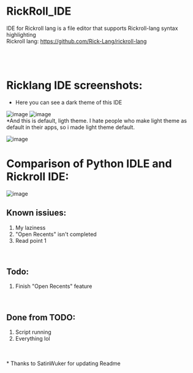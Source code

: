 # RickRoll_IDE

IDE for Rickroll lang is a file editor that supports Rickroll-lang syntax highlighting
<br>
Rickroll lang: https://github.com/Rick-Lang/rickroll-lang
<br>
<br>
<br>
<br>
# Ricklang IDE screenshots:
* Here you can see a dark theme of this IDE

![image](https://user-images.githubusercontent.com/74973491/218076935-7a0aa482-2769-4100-b557-c5ef529a012e.png)
![image](https://user-images.githubusercontent.com/74973491/218076989-6383c638-068f-4350-acb9-91aeb6af890e.png)
<br>
*And this is default, ligth theme. I hate people who make light theme as default in their apps, so i made light theme default.

![image](https://user-images.githubusercontent.com/74973491/218077070-780897a0-755a-41d3-a275-b006359930d8.png)
<br>

# Comparison of Python IDLE and Rickroll IDE:
![image](https://user-images.githubusercontent.com/74973491/206922574-81450384-8633-4ab1-b851-fc5378d6966c.png)

## Known issiues:
1. My laziness
2. "Open Recents" isn't completed
3. Read point 1
<br>

## Todo:
1. Finish "Open Recents" feature

<br>

## Done from TODO:
1. Script running
2. Everything lol
<br>
<br>
* Thanks to SatinWuker for updating Readme
